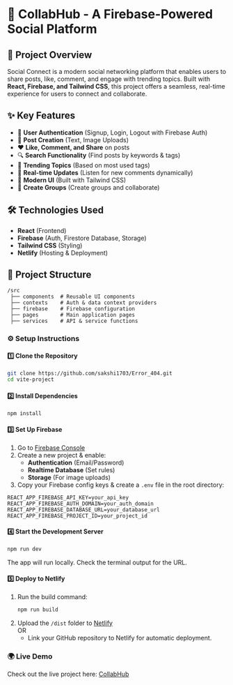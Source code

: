 # 🚀 CollabHub - A Firebase-Powered Social Platform

## 📌 Project Overview
Social Connect is a modern social networking platform that enables users to share posts, like, comment, and engage with trending topics. Built with **React, Firebase, and Tailwind CSS**, this project offers a seamless, real-time experience for users to connect and collaborate.

## ✨ Key Features
- 🔐 **User Authentication** (Signup, Login, Logout with Firebase Auth)
- 📝 **Post Creation** (Text, Image Uploads)
- ❤️ **Like, Comment, and Share** on posts
- 🔍 **Search Functionality** (Find posts by keywords & tags)
- 🚀 **Trending Topics** (Based on most used tags)
- 📡 **Real-time Updates** (Listen for new comments dynamically)
- 🎨 **Modern UI** (Built with Tailwind CSS)
- 📌 **Create Groups** (Create groups and collaborate)

## 🛠️ Technologies Used
- **React** (Frontend)
- **Firebase** (Auth, Firestore Database, Storage)
- **Tailwind CSS** (Styling)
- **Netlify** (Hosting & Deployment)

## 📂 Project Structure
```
/src
 ├── components  # Reusable UI components
 ├── contexts    # Auth & data context providers
 ├── firebase    # Firebase configuration
 ├── pages       # Main application pages
 ├── services    # API & service functions
```

### ⚙️ Setup Instructions  

#### 1️⃣ Clone the Repository  
```bash
git clone https://github.com/sakshi1703/Error_404.git
cd vite-project
```

#### 2️⃣ Install Dependencies  
```bash
npm install
```

#### 3️⃣ Set Up Firebase  
1. Go to [Firebase Console](https://console.firebase.google.com/)  
2. Create a new project & enable:  
   - **Authentication** (Email/Password)  
   - **Realtime Database** (Set rules)  
   - **Storage** (For image uploads)  
3. Copy your Firebase config keys & create a `.env` file in the root directory:  
```plaintext
REACT_APP_FIREBASE_API_KEY=your_api_key
REACT_APP_FIREBASE_AUTH_DOMAIN=your_auth_domain
REACT_APP_FIREBASE_DATABASE_URL=your_database_url
REACT_APP_FIREBASE_PROJECT_ID=your_project_id
```

#### 4️⃣ Start the Development Server  
```bash
npm run dev
```
The app will run locally. Check the terminal output for the URL.

#### 5️⃣ Deploy to Netlify  
1. Run the build command:  
   ```bash
   npm run build
   ```  
2. Upload the `/dist` folder to [Netlify](https://tiny-brioche-c77d15.netlify.app/)  
OR  
   - Link your GitHub repository to Netlify for automatic deployment.

### 🌍 Live Demo  
Check out the live project here: [CollabHub](https://tiny-brioche-c77d15.netlify.app/)

